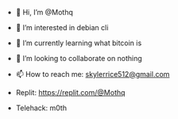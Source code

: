 - 👋 Hi, I’m @Mothq
- 👀 I’m interested in debian cli
- 🌱 I’m currently learning what bitcoin is
- 💞️ I’m looking to collaborate on nothing
- 📫 How to reach me: skylerrice512@gmail.com

- Replit: https://replit.com/@Mothq
- Telehack: m0th

<!---
Mothq/Mothq is a ✨ special ✨ repository because its `README.md` (this file) appears on your GitHub profile.
You can click the Preview link to take a look at your changes.
--->
